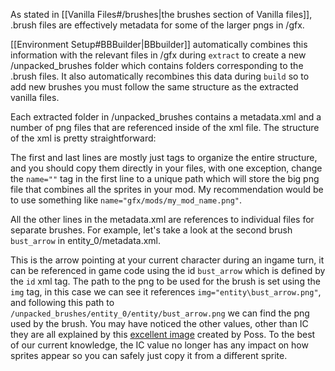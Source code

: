 As stated in [[Vanilla Files#/brushes|the brushes section of Vanilla files]], .brush files are effectively metadata for some of the larger pngs in /gfx.

[[Environment Setup#BBBuilder|BBbuilder]] automatically combines this information with the relevant files in /gfx during `extract` to create a new /unpacked_brushes folder which contains folders corresponding to the .brush files. It also automatically recombines this data during `build` so to add new brushes you must follow the same structure as the extracted vanilla files.

Each extracted folder in /unpacked_brushes contains a metadata.xml and a number of png files that are referenced inside of the xml file. The structure of the xml is pretty straightforward:

The first and last lines are mostly just tags to organize the entire structure, and you should copy them directly in your files, with one exception, change the `name=""` tag in the first line to a unique path which will store the big png file that combines all the sprites in your mod. My recommendation would be to use something like `name="gfx/mods/my_mod_name.png"`.

All the other lines in the metadata.xml are references to individual files for separate brushes. For example, let's take a look at the second brush `bust_arrow` in entity_0/metadata.xml. 

This is the arrow pointing at your current character during an ingame turn, it can be referenced in game code using the id `bust_arrow` which is defined by the `id` xml tag. The path to the png to be used for the brush is set using the `img` tag, in this case we can see it references `img="entity\bust_arrow.png"`, and following this path to `/unpacked_brushes/entity_0/entity/bust_arrow.png` we can find the png used by the brush. You may have noticed the other values, other than IC they are all explained by this [excellent image](https://media.discordapp.net/attachments/549994151861682176/938412915973836851/brush_values.png?width=440&height=559) created by Poss. To the best of our current knowledge, the IC value no longer has any impact on how sprites appear so you can safely just copy it from a different sprite.